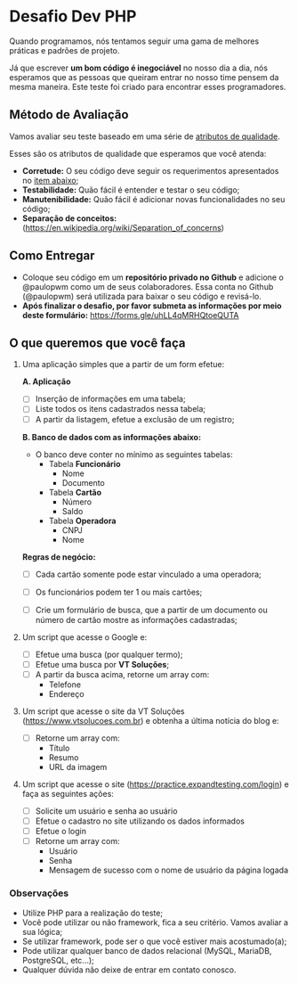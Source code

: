 # Desafio Dev PHP

Quando programamos, nós tentamos seguir uma gama de melhores práticas e padrões de projeto.

Já que escrever **um bom código é inegociável** no nosso dia a dia, nós esperamos que as pessoas que queiram entrar no nosso time pensem da mesma maneira. Este teste foi criado para encontrar esses programadores.

## Método de Avaliação

Vamos avaliar seu teste baseado em uma série de [atributos de qualidade](https://en.wikipedia.org/wiki/List_of_system_quality_attributes).

Esses são os atributos de qualidade que esperamos que você atenda:
- **Corretude:** O seu código deve seguir os requerimentos apresentados no [item abaixo](#o-que-queremos-que-você-faça);
- **Testabilidade:** Quão fácil é entender e testar o seu código;
- **Manutenibilidade:** Quão fácil é adicionar novas funcionalidades no seu código;
- **Separação de conceitos:** (https://en.wikipedia.org/wiki/Separation_of_concerns)

## Como Entregar

- Coloque seu código em um **repositório privado no Github** e adicione o @paulopwm como um de seus colaboradores.
  Essa conta no Github (@paulopwm) será utilizada para baixar o seu código e revisá-lo.
- **Após finalizar o desafio, por favor submeta as informações por meio deste formulário:**
  https://forms.gle/uhLL4qMRHQtoeQUTA


## O que queremos que você faça
1. Uma aplicação simples que a partir de um form efetue:

   **A. Aplicação**
    - [ ] Inserção de informações em uma tabela;
    - [ ] Liste todos os itens cadastrados nessa tabela;
    - [ ] A partir da listagem, efetue a exclusão de um registro;

   **B. Banco de dados com as informações abaixo:**
    - O banco deve conter no mínimo as seguintes tabelas:
        - Tabela **Funcionário**
            - Nome
            - Documento
        - Tabela **Cartão**
            - Número
            - Saldo
        - Tabela **Operadora**
            - CNPJ
            - Nome

   **Regras de negócio:**
    - [ ] Cada cartão somente pode estar vinculado a uma operadora;
    - [ ] Os funcionários podem ter 1 ou mais cartões;
    - [ ] Crie um formulário de busca, que a partir de um documento ou número de cartão mostre as informações cadastradas;


2. Um script que acesse o Google e:
    - [ ] Efetue uma busca (por qualquer termo);
    - [ ] Efetue uma busca por **VT Soluções**;
    - [ ] A partir da busca acima, retorne um array com:
        - Telefone
        - Endereço


3. Um script que acesse o site da VT Soluções (https://www.vtsolucoes.com.br) e obtenha a última notícia do blog e:
    - [ ] Retorne um array com:
        - Título
        - Resumo
        - URL da imagem


4. Um script que acesse o site (https://practice.expandtesting.com/login) e faça as seguintes ações:
    - [ ] Solicite um usuário e senha ao usuário
    - [ ] Efetue o cadastro no site utilizando os dados informados
    - [ ] Efetue o login
    - [ ] Retorne um array com:
        - Usuário
        - Senha
        - Mensagem de sucesso com o nome de usuário da página logada

### Observações
- Utilize PHP para a realização do teste;
- Você pode utilizar ou não framework, fica a seu critério. Vamos avaliar a sua lógica; 
- Se utilizar framework, pode ser o que você estiver mais acostumado(a);
- Pode utilizar qualquer banco de dados relacional (MySQL, MariaDB, PostgreSQL, etc...);
- Qualquer dúvida não deixe de entrar em contato conosco.
